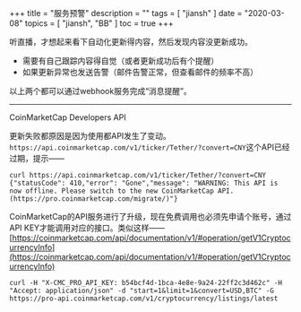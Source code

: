 +++
title = "服务预警"
description = ""
tags = [
    "jiansh"
]
date = "2020-03-08"
topics = [
    "jiansh",
    "BB"
]
toc = true
+++

听直播，才想起来看下自动化更新得内容，然后发现内容没更新成功。

- 需要有自己跟踪内容得自觉（或者更新成功后有个提醒）
- 如果更新异常也发送告警（邮件告警正常，但查看邮件的频率不高）

以上两个都可以通过webhook服务完成“消息提醒”。

--- 

CoinMarketCap Developers API  

更新失败都原因是因为使用都API发生了变动。`https://api.coinmarketcap.com/v1/ticker/Tether/?convert=CNY`这个API已经过期，提示——
```
curl https://api.coinmarketcap.com/v1/ticker/Tether/?convert=CNY 
{"statusCode": 410,"error": "Gone","message": "WARNING: This API is now offline. Please switch to the new CoinMarketCap API. (https://pro.coinmarketcap.com/migrate/)"}
```
CoinMarketCap的API服务进行了升级，现在免费调用也必须先申请个账号，通过API KEY才能调用对应的接口。类似这样——
[https://coinmarketcap.com/api/documentation/v1/#operation/getV1CryptocurrencyInfo](https://coinmarketcap.com/api/documentation/v1/#operation/getV1CryptocurrencyInfo)


```
curl -H "X-CMC_PRO_API_KEY: b54bcf4d-1bca-4e8e-9a24-22ff2c3d462c" -H "Accept: application/json" -d "start=1&limit=1&convert=USD,BTC" -G https://pro-api.coinmarketcap.com/v1/cryptocurrency/listings/latest
```


